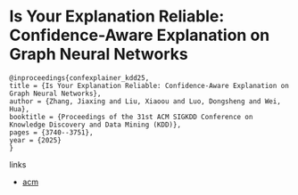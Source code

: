 # Is Your Explanation Reliable: Confidence-Aware Explanation on Graph Neural Networks

```
@inproceedings{confexplainer_kdd25,
title = {Is Your Explanation Reliable: Confidence-Aware Explanation on Graph Neural Networks},
author = {Zhang, Jiaxing and Liu, Xiaoou and Luo, Dongsheng and Wei, Hua},
booktitle = {Proceedings of the 31st ACM SIGKDD Conference on Knowledge Discovery and Data Mining (KDD)},
pages = {3740--3751},
year = {2025}
}
```

links
- [acm](https://dl.acm.org/doi/10.1145/3711896.3737010)
